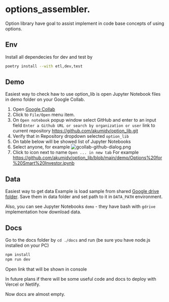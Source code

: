 # options_assembler.
Option library have goal to assist implement in code base concepts of using options.

## Env
Install all dependecies for dev and test by
```bash
poetry install --with etl,dev,test
```

## Demo
Easiest way to check haw to use option_lib is open Jupyter Notebook files in demo folder on your Google Collab.

1. Open [Google Collab](https://colab.research.google.com/)
2. Click to `File/Open` menu item.
3. On `Open notebook` popup window select GitHub and enter to an input field `Enter a Github URL or search by organization
   or user` link to current repository https://github.com/akumidv/option_lib.git
4. Verify that in Repository dropdown selected `option_lib`
5. On table below will be showed list of Jupyter Notebooks
6. Select anyone, for example
![gcollab-github-dialog.png](docs/public/images/gcollab-github-dialog.png)
7. Click to icon next to name `Open ... in new tab`
For example https://github.com/akumidv/option_lib/blob/main/demo/Options%20for%20Smart%20Investor.ipynb


## Data
Easiest way to get data Example is load sample from shared [Google drive folder](https://drive.google.com/drive/folders/1NJNxkkUYzCfADIlPHyaZQ0jrfW9WJn2I?usp=sharing).
Save them in data folder and set path to it in `DATA_PATH` environment.

Also, you can see Jupyter Notebooks `demo` - they have bash with `gdrive` implementation how download data.


## Docs

Go to the docs folder by `cd ./docs` and run (be sure you have node.js installed on your PC)

```bash
npm install
npm run dev
```

Open link that will be shown in console

In future plans if there will be some useful code and docs to deploy with Vercel or Netlify.

Now docs are almost empty.
